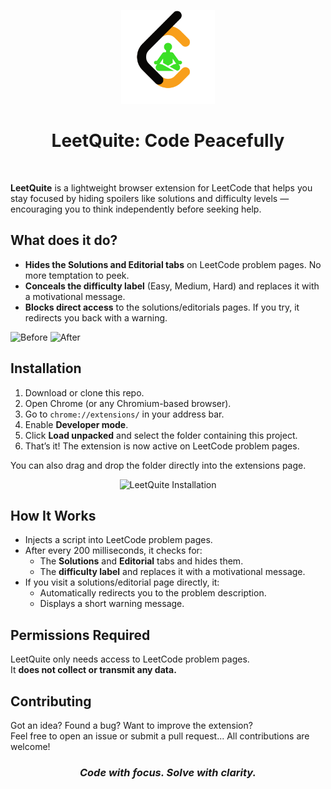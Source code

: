 <p align="center">
  <img src="icons/icon.png" alt="App Icon" width="150"/>
</p>

<h1 align="center">LeetQuite: Code Peacefully</h1>

<br>

**LeetQuite** is a lightweight browser extension for LeetCode that helps you stay focused by hiding spoilers like solutions and difficulty levels — encouraging you to think independently before seeking help.


## What does it do?

- **Hides the Solutions and Editorial tabs** on LeetCode problem pages. No more temptation to peek.
- **Conceals the difficulty label** (Easy, Medium, Hard) and replaces it with a motivational message.
- **Blocks direct access** to the solutions/editorials pages. If you try, it redirects you back with a warning.



<img width="400" height="200" alt="Before" src="https://github.com/user-attachments/assets/3571a21d-c963-4ac0-86c4-b0f1bc548e04" />
<img width="400" height="200" alt="After" src="https://github.com/user-attachments/assets/0d711d28-6cff-48bd-89fc-5ab83300a005" />

## Installation

1. Download or clone this repo.
2. Open Chrome (or any Chromium-based browser).
3. Go to `chrome://extensions/` in your address bar.
4. Enable **Developer mode**.
5. Click **Load unpacked** and select the folder containing this project.
6. That’s it! The extension is now active on LeetCode problem pages.

You can also drag and drop the folder directly into the extensions page.

<p align="center">
  <img src="https://github.com/user-attachments/assets/786c30d7-72db-4997-9b0a-376ae86890f3" alt="LeetQuite Installation" width="500"/>
</p>


## How It Works

- Injects a script into LeetCode problem pages.
- After every 200 milliseconds, it checks for:
  - The **Solutions** and **Editorial** tabs and hides them.
  - The **difficulty label** and replaces it with a motivational message.
- If you visit a solutions/editorial page directly, it:
  - Automatically redirects you to the problem description.
  - Displays a short warning message.


## Permissions Required

LeetQuite only needs access to LeetCode problem pages.  
It **does not collect or transmit any data.**


## Contributing

Got an idea? Found a bug? Want to improve the extension?  
Feel free to open an issue or submit a pull request... All contributions are welcome!


<h3 align="center"><strong><em>Code with focus. Solve with clarity.</em></strong></h3>
